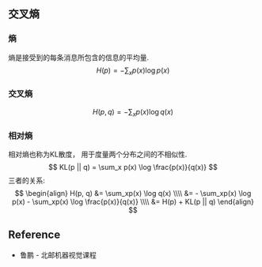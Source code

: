 ## 交叉熵
### 熵
熵是接受到的每条消息所包含的信息的平均量.
$$
H(p) = - \sum_xp(x) \log p(x)
$$
### 交叉熵
$$
H(p, q) = -\sum_xp(x) \log q(x)
$$
### 相对熵
相对熵也称为KL散度， 用于度量两个分布之间的不相似性.
$$
KL(p || q) = \sum_x p(x) \log \frac{p(x)}{q(x)}
$$
三者的关系:
$$
\begin{align}
H(p, q) &=  \sum_xp(x) \log q(x) \\\\
&= - \sum_xp(x) \log p(x) - \sum_xp(x) \log \frac{p(x)}{q(x)} \\\\
&= H(p) + KL(p || q)
\end{align}
$$



## Reference
* 鲁鹏 - 北邮机器视觉课程
